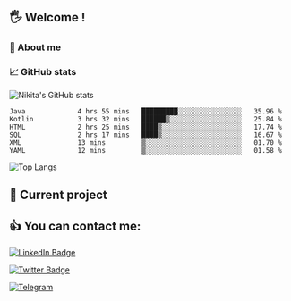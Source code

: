 ## 🖐 Welcome !

### 🙂 About me

### 📈 GitHub stats
![Nikita's GitHub stats](https://github-readme-stats.vercel.app/api?username=DOMOKUL&show_icons=true&theme=gruvbox)

<!--START_SECTION:waka-->

```text
Java             4 hrs 55 mins   █████████░░░░░░░░░░░░░░░░   35.96 %
Kotlin           3 hrs 32 mins   ██████▒░░░░░░░░░░░░░░░░░░   25.84 %
HTML             2 hrs 25 mins   ████▒░░░░░░░░░░░░░░░░░░░░   17.74 %
SQL              2 hrs 17 mins   ████▒░░░░░░░░░░░░░░░░░░░░   16.67 %
XML              13 mins         ▒░░░░░░░░░░░░░░░░░░░░░░░░   01.70 %
YAML             12 mins         ▒░░░░░░░░░░░░░░░░░░░░░░░░   01.58 %
```

<!--END_SECTION:waka-->

![Top Langs](https://github-readme-stats.vercel.app/api/top-langs/?username=DOMOKUL&layout=compact&show_icons=true&theme=gruvbox)

## 🎨 Current project

## 👍 You can contact me:

[![LinkedIn Badge](https://img.shields.io/badge/LinkedIn-Profile-informational?style=flat&logo=linkedin&logoColor=white&color=0D76A8)](https://www.linkedin.com/in/strokach-nikita-810b50230/)

[![Twitter Badge](https://img.shields.io/badge/Twitter-Profile-informational?style=flat&logo=twitter&logoColor=white&color=0D76A8)](https://twitter.com/domokul)

[![Telegram](https://img.shields.io/badge/Telegram-Profile-informational?style=flat&logo=telegram&logoColor=white&color=0D76A8)](https://t.me/Domokul)


